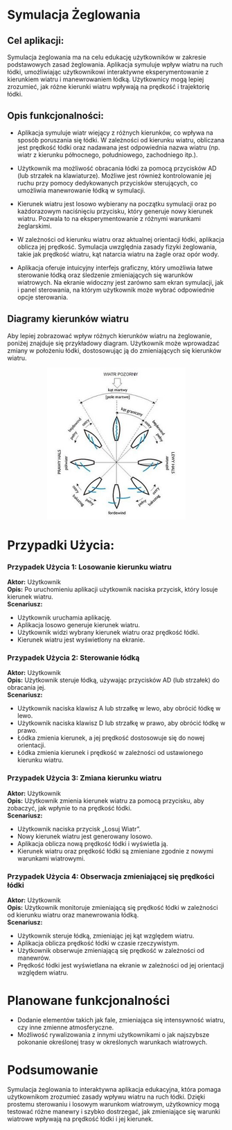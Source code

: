 # Symulacja Żeglowania

## Cel aplikacji:
Symulacja żeglowania ma na celu edukację użytkowników w zakresie podstawowych zasad żeglowania. Aplikacja symuluje wpływ wiatru na ruch łódki, umożliwiając użytkownikowi interaktywne eksperymentowanie z kierunkiem wiatru i manewrowaniem łódką. Użytkownicy mogą lepiej zrozumieć, jak różne kierunki wiatru wpływają na prędkość i trajektorię łódki.

## Opis funkcjonalności:
- Aplikacja symuluje wiatr wiejący z różnych kierunków, co wpływa na sposób poruszania się łódki. W zależności od kierunku wiatru, obliczana jest prędkość łódki oraz nadawana jest odpowiednia nazwa wiatru (np. wiatr z kierunku północnego, południowego, zachodniego itp.).

- Użytkownik ma możliwość obracania łódki za pomocą przycisków AD (lub strzałek na klawiaturze). Możliwe jest również kontrolowanie jej ruchu przy pomocy dedykowanych przycisków sterujących, co umożliwia manewrowanie łódką w symulacji.

- Kierunek wiatru jest losowo wybierany na początku symulacji oraz po każdorazowym naciśnięciu przycisku, który generuje nowy kierunek wiatru. Pozwala to na eksperymentowanie z różnymi warunkami żeglarskimi.

- W zależności od kierunku wiatru oraz aktualnej orientacji łódki, aplikacja oblicza jej prędkość. Symulacja uwzględnia zasady fizyki żeglowania, takie jak prędkość wiatru, kąt natarcia wiatru na żagle oraz opór wody.

-  Aplikacja oferuje intuicyjny interfejs graficzny, który umożliwia łatwe sterowanie łódką oraz śledzenie zmieniających się warunków wiatrowych. Na ekranie widoczny jest zarówno sam ekran symulacji, jak i panel sterowania, na którym użytkownik może wybrać odpowiednie opcje sterowania.

## Diagramy kierunków wiatru
Aby lepiej zobrazować wpływ różnych kierunków wiatru na żeglowanie, poniżej znajduje się przykładowy diagram. Użytkownik może wprowadzać zmiany w położeniu łódki, dostosowując ją do zmieniających się kierunków wiatru.

<center> <img src="kierunki_wiatru.jpg" alt="Diagram Kierunków Wiatru"> </center>

# Przypadki Użycia:
### Przypadek Użycia 1: Losowanie kierunku wiatru

<b>Aktor:</b> Użytkownik<br>
<b>Opis:</b> Po uruchomieniu aplikacji użytkownik naciska przycisk, który losuje kierunek wiatru.<br>
<b>Scenariusz:</b>
- Użytkownik uruchamia aplikację.
- Aplikacja losowo generuje kierunek wiatru.
- Użytkownik widzi wybrany kierunek wiatru oraz prędkość łódki.
- Kierunek wiatru jest wyświetlony na ekranie.

### Przypadek Użycia 2: Sterowanie łódką

<b>Aktor:</b> Użytkownik<br>
<b>Opis:</b> Użytkownik steruje łódką, używając przycisków AD (lub strzałek) do obracania jej.<br>
<b>Scenariusz:</b>
- Użytkownik naciska klawisz A lub strzałkę w lewo, aby obrócić łódkę w lewo.
- Użytkownik naciska klawisz D lub strzałkę w prawo, aby obrócić łódkę w prawo.
- Łódka zmienia kierunek, a jej prędkość dostosowuje się do nowej orientacji.
- Łódka zmienia kierunek i prędkość w zależności od ustawionego kierunku wiatru.

### Przypadek Użycia 3: Zmiana kierunku wiatru

<b>Aktor:</b> Użytkownik<br>
<b>Opis:</b> Użytkownik zmienia kierunek wiatru za pomocą przycisku, aby zobaczyć, jak wpłynie to na prędkość łódki.<br>
<b>Scenariusz:</b>
- Użytkownik naciska przycisk „Losuj Wiatr”.
- Nowy kierunek wiatru jest generowany losowo.
- Aplikacja oblicza nową prędkość łódki i wyświetla ją.
- Kierunek wiatru oraz prędkość łódki są zmieniane zgodnie z nowymi warunkami wiatrowymi.

### Przypadek Użycia 4: Obserwacja zmieniającej się prędkości łódki

<b>Aktor:</b> Użytkownik<br>
<b>Opis:</b> Użytkownik monitoruje zmieniającą się prędkość łódki w zależności od kierunku wiatru oraz manewrowania łódką.<br>
<b>Scenariusz:</b>
- Użytkownik steruje łódką, zmieniając jej kąt względem wiatru.
- Aplikacja oblicza prędkość łódki w czasie rzeczywistym.
- Użytkownik obserwuje zmieniającą się prędkość w zależności od manewrów.
- Prędkość łódki jest wyświetlana na ekranie w zależności od jej orientacji względem wiatru.

# Planowane funkcjonalności
- Dodanie elementów takich jak fale, zmieniająca się intensywność wiatru, czy inne zmienne atmosferyczne.
- Możliwość rywalizowania z innymi użytkownikami o jak najszybsze pokonanie określonej trasy w określonych warunkach wiatrowych.

# Podsumowanie
Symulacja żeglowania to interaktywna aplikacja edukacyjna, która pomaga użytkownikom zrozumieć zasady wpływu wiatru na ruch łódki. Dzięki prostemu sterowaniu i losowym warunkom wiatrowym, użytkownicy mogą testować różne manewry i szybko dostrzegać, jak zmieniające się warunki wiatrowe wpływają na prędkość łódki i jej kierunek.